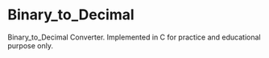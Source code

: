 # Binary_to_Decimal
Binary_to_Decimal Converter. Implemented in C for practice and educational purpose only.
